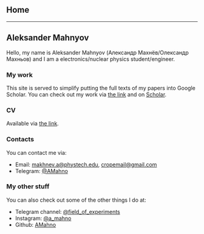 ## Home
---
## Aleksander Mahnyov

Hello, my name is Aleksander Mahnyov (Александр Махнёв/Олександр Махньов) and I am a electronics/nuclear physics student/engineer.

### My work

This site is served to simplify putting the full texts of my papers into Google Scholar.
You can check out my work via [the link](/papers.html) and on [Scholar](https://scholar.google.com/citations?user=FsSQP5MAAAAJ&hl=ru).

### CV
Available via [the link](/papers/CV.pdf).

### Contacts
You can contact me via:

- Email: makhnev.a@phystech.edu, cropemail@gmail.com
- Telegram: [@AMahno](https://t.me/AMahno)

### My other stuff
You can also check out some of the other things I do at:
- Telegram channel: [@field_of_experiments](https://t.me/field_of_experiments)
- Instagram: [@a_mahno](https://www.instagram.com/a_mahno/)
- Github: [AMahno](https://github.com/AMahno)
